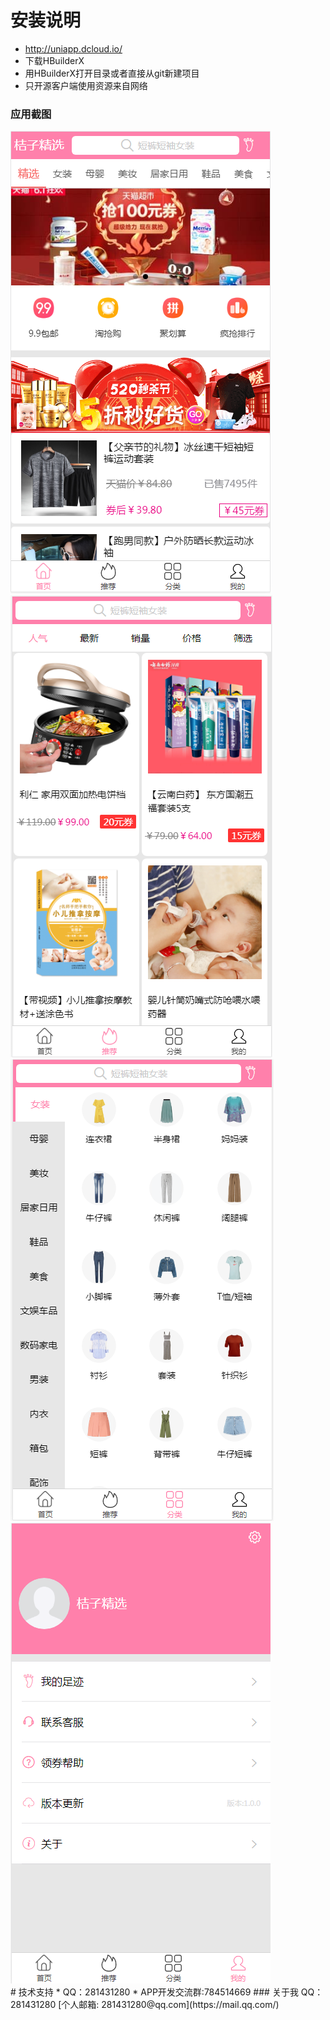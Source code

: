 # 安装说明
* http://uniapp.dcloud.io/ 
* 下载HBuilderX 
* 用HBuilderX打开目录或者直接从git新建项目 
* 只开源客户端使用资源来自网络
### 应用截图

<img src="./screenshot/1.png">
<img src="./screenshot/2.png">
<img src="./screenshot/3.png">
<img src="./screenshot/4.png">

<br/>
# 技术支持
* QQ：281431280
* APP开发交流群:784514669
### 关于我
QQ：281431280
[个人邮箱: 281431280@qq.com](https://mail.qq.com/)
